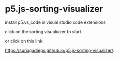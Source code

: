 # p5.js-sorting-visualizer

install p5.vs_code in visual studio code extensions 

click on the sorting visualiuzer to start

  
or click on this link:
   
https://suriagadiego.github.io/p5.js-sorting-visualizer/.
      
      

